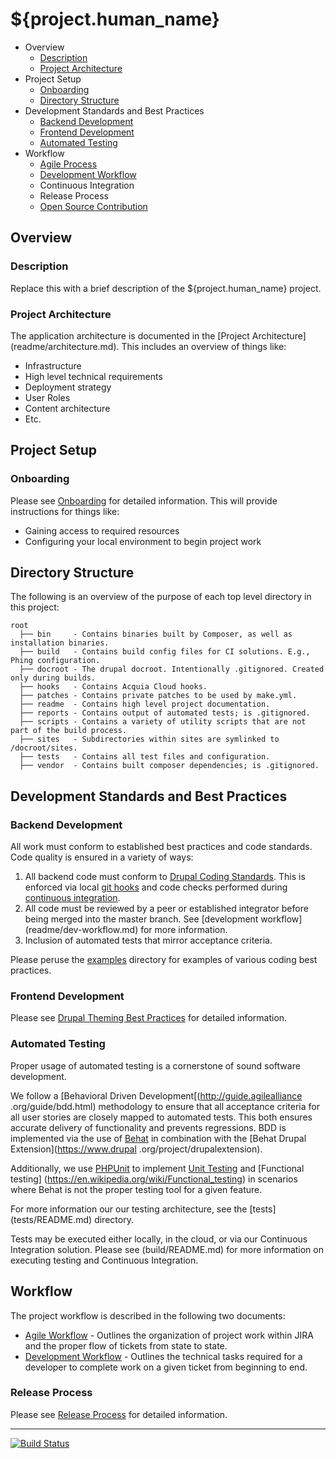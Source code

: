# ${project.human_name}

* Overview
    * [Description](#description)
    * [Project Architecture](#architecture)
* Project Setup
    * [Onboarding](#onboarding)
    * [Directory Structure](#dir-structure)
* Development Standards and Best Practices
    * [Backend Development](#backend)
    * [Frontend Development](#frontend)
    * [Automated Testing](#testing)
* Workflow
    * [Agile Process](readme/agile-guide.md)
    * [Development Workflow](readme/dev-workflow.md)
    * Continuous Integration
    * Release Process
    * [Open Source Contribution](readme/os-contribution.md)

## Overview

### <a name="description"></a>Description

Replace this with a brief description of the ${project.human_name} project.

### <a name="architecture"></a>Project Architecture

The application architecture is documented in the [Project Architecture]
(readme/architecture.md). This includes an overview of things like:
 * Infrastructure
 * High level technical requirements
 * Deployment strategy
 * User Roles
 * Content architecture
 * Etc.

## Project Setup

### <a name="onboarding"></a>Onboarding

Please see [Onboarding](readme/onboarding.md) for detailed information. This
will provide instructions for things like:
 * Gaining access to required resources 
 * Configuring your local environment to begin project work

## <a name="dir-structure"></a>Directory Structure

The following is an overview of the purpose of each top level directory in 
this project:

    root
      ├── bin     - Contains binaries built by Composer, as well as installation binaries.
      ├── build   - Contains build config files for CI solutions. E.g., Phing configuration.
      ├── docroot - The drupal docroot. Intentionally .gitignored. Created only during builds.
      ├── hooks   - Contains Acquia Cloud hooks.
      ├── patches - Contains private patches to be used by make.yml.
      ├── readme  - Contains high level project documentation.
      ├── reports - Contains output of automated tests; is .gitignored.
      ├── scripts - Contains a variety of utility scripts that are not part of the build process.
      ├── sites   - Subdirectories within sites are symlinked to /docroot/sites.
      ├── tests   - Contains all test files and configuration.
      ├── vendor  - Contains built composer dependencies; is .gitignored.

## Development Standards and Best Practices

### <a name="backend"></a>Backend Development

All work must conform to established best practices and code standards. Code
quality is ensured in a variety of ways:

1. All backend code must conform to [Drupal Coding 
Standards](https://www.drupal.org/coding-standards). This is enforced via 
local [git hooks](scripts/git-hooks) and code checks performed during 
[continuous integration](build/README.md).
1. All code must be reviewed by a peer or established integrator before being
merged into the master branch. See [development workflow]
(readme/dev-workflow.md) for more information.
1. Inclusion of automated tests that mirror acceptance criteria.

Please peruse the [examples](examples/README.md) directory for examples 
of various coding best practices.

### <a name="frontend"></a>Frontend Development

Please see [Drupal Theming Best Practices](theming.md) for detailed information.

### <a name="testing"></a>Automated Testing

Proper usage of automated testing is a cornerstone of sound software 
development. 

We follow a [Behavioral Driven Development[(http://guide.agilealliance
.org/guide/bdd.html) methodology to ensure that all acceptance criteria for all
user stories are closely mapped to automated tests. This both ensures 
accurate delivery of functionality and prevents regressions. BDD is 
implemented via the use of [Behat](http://docs.behat.org/) in combination 
with the [Behat Drupal Extension](https://www.drupal
.org/project/drupalextension).

Additionally, we use [PHPUnit](https://phpunit.de/) to implement [Unit 
Testing](https://en.wikipedia.org/wiki/Unit_testing) and [Functional testing]
(https://en.wikipedia.org/wiki/Functional_testing) in scenarios where Behat 
is not the proper testing tool for a given feature.

For more information our our testing architecture, see the [tests]
(tests/README.md) directory.

Tests may be executed either locally, in the cloud, or via our Continuous 
Integration solution. Please see (build/README.md) for more information on 
executing testing and Continuous Integration.

## <a name="workflow"></a>Workflow

The project workflow is described in the following two documents:

* [Agile Workflow](agile-guide.md) - Outlines the organization of project work
  within JIRA and the proper flow of tickets from state to state.
* [Development Workflow](dev-workflow.md) - Outlines the technical tasks
  required for a developer to complete work on a given ticket from beginning
  to end.

### <a name="release-process"></a>Release Process

Please see [Release Process](/release-process.md) for detailed information.


----------------

[![Build Status](https://magnum.travis-ci.com/acquia-pso/${project.acquia_subname}.svg?token=eFBAT6vQ9cqDh1Sed5Mw&branch=${project.git.default_branch})](https://magnum.travis-ci.com/acquia-pso/${project.acquia_subname})
